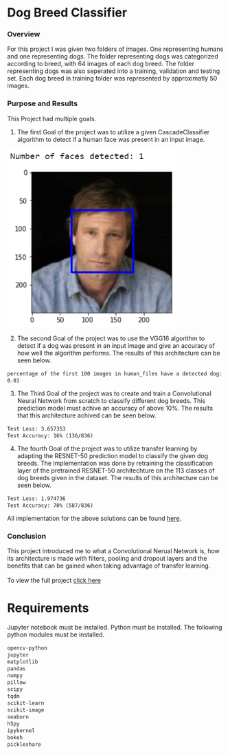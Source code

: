 # Dog Breed Classifier

### Overview
For this project I was given two folders of images. One representing humans and one representing dogs. The folder representing dogs was categorized according to breed, with 64 images of each dog breed. The folder representing dogs was also seperated into a training, validation and testing set. Each dog breed in training folder was represented by approximatly 50 images.  

### Purpose and Results
This Project had multiple goals. 
1. The first Goal of the project was to utilize a given CascadeClassifier algorithm to detect if a human face was present in an input image.

![](images/face_detected.png)

2. The second Goal of the project was to use the VGG16 algorithm to detect if a dog was present in an input image and give an accuracy of how well the algorithm performs. The results of this architecture can be seen below.
```
percentage of the first 100 images in human_files have a detected dog: 0.01
```
3. The Third Goal of the project was to create and train a Convolutional Neural Network from scratch to classify different dog breeds. This prediction model must achive an accuracy of above 10%. The results that this architecture achived can be seen below.
```
Test Loss: 3.657353
Test Accuracy: 16% (136/836)
```

4. The fourth Goal of the project was to utilize transfer learning by adapting the RESNET-50 prediction model to classify the given dog breeds. The implementation was done by retraining the classification layer of the pretrained RESNET-50 architechture on the 113 classes of dog breeds given in the dataset. The results of this architecture can be seen below.
```
Test Loss: 1.974736
Test Accuracy: 70% (587/836)
```

All implementation for the above solutions can be found [here](https://github.com/zainmujahid/Udacity---Deep-Learning-NanoDegree/blob/master/02%20-%20Dog%20Breed%20Classifier/dog_app.ipynb).


### Conclusion
This project introduced me to what a Convolutional Nerual Network is, how its architecture is made with filters, pooling and dropout layers and the benefits that can be gained when taking advantage of transfer learning.
<br><br>
To view the full project [click here](https://github.com/zainmujahid/Udacity---Deep-Learning-NanoDegree/blob/master/02%20-%20Dog%20Breed%20Classifier/dog_app.ipynb)


# Requirements
Jupyter notebook must be installed.
Python must be installed. The following python modules must be installed.
```
opencv-python
jupyter
matplotlib
pandas
numpy
pillow
scipy
tqdm
scikit-learn
scikit-image
seaborn
h5py
ipykernel
bokeh
pickleshare
```